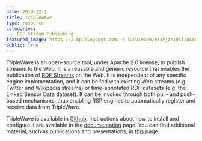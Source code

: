 ```yaml
---
date: 2019-12-1
title: TripleWave
type: resource
categories:
  - RDF Stream Publishing
featured_image: https://2.bp.blogspot.com/-z-lucUI9pO0/WT3FjzrIUCI/AAAAAAAADWw/w8q2JEaBhjwBaHLiO-vwScEV5E527p31QCEw/s1600/SB_top_tier_finished.jpg
public: true
---
```


TripleWave is an open-source tool,  under Apache 2.0 license, to publish streams to the Web. It is a reusable and generic resource that enables the publication of [RDF Streams](https://www.w3.org/community/rsp/) on the Web. It is independent of any specific engine implementation, and it can be fed with existing Web streams (e.g. Twitter and Wikipedia streams) or time-annotated RDF datasets (e.g. the Linked Sensor Data dataset). It can be invoked through both pull- and push-based mechanisms, thus enabling RSP engines to automatically register and receive data from TripleWave.

TripleWave is available in <a href="https://github.com/streamreasoning/TripleWave">Github</a>. Instructions about how to install and configure it are available in the [documentation](http://streamreasoning.github.io/TripleWave/docs.html) page. You can find additional material, such as publications and presentations, in [this](http://streamreasoning.github.io/TripleWave/publications.html) page.